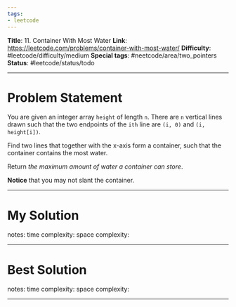 ```yaml
---
tags:
- leetcode
---
```

**Title**: 11. Container With Most Water
**Link**: https://leetcode.com/problems/container-with-most-water/
**Difficulty**: #leetcode/difficulty/medium 
**Special tags**: #neetcode/area/two_pointers 
**Status**: #leetcode/status/todo 

---
# Problem Statement

You are given an integer array `height` of length `n`. There are `n` vertical lines drawn such that the two endpoints of the `ith` line are `(i, 0)` and `(i, height[i])`.

Find two lines that together with the x-axis form a container, such that the container contains the most water.

Return _the maximum amount of water a container can store_.

**Notice** that you may not slant the container.

---
# My Solution

notes: 
time complexity: 
space complexity: 

---
# Best Solution

notes: 
time complexity: 
space complexity: 

---

